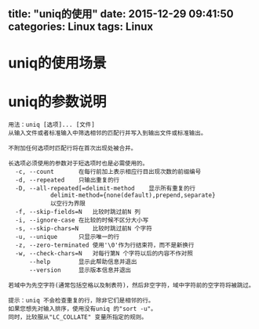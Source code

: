 title: "uniq的使用"
date: 2015-12-29 09:41:50
categories: Linux
tags: Linux
---

# uniq的使用场景

# uniq的参数说明

	用法：uniq [选项]... [文件]
    从输入文件或者标准输入中筛选相邻的匹配行并写入到输出文件或标准输出。

    不附加任何选项时匹配行将在首次出现处被合并。

    长选项必须使用的参数对于短选项时也是必需使用的。
      -c, --count		在每行前加上表示相应行目出现次数的前缀编号
      -d, --repeated	只输出重复的行
      -D, --all-repeated[=delimit-method	显示所有重复的行
    			delimit-method={none(default),prepend,separate}
    			以空行为界限
      -f, --skip-fields=N	比较时跳过前N 列
      -i, --ignore-case	在比较的时候不区分大小写
      -s, --skip-chars=N	比较时跳过前N 个字符
      -u, --unique		只显示唯一的行
      -z, --zero-terminated	使用'\0'作为行结束符，而不是新换行
      -w, --check-chars=N	对每行第N 个字符以后的内容不作对照
          --help		显示此帮助信息并退出
          --version		显示版本信息并退出

    若域中为先空字符(通常包括空格以及制表符)，然后非空字符，域中字符前的空字符将被跳过。

    提示：uniq 不会检查重复的行，除非它们是相邻的行。
    如果您想先对输入排序，使用没有uniq 的"sort -u"。
    同时，比较服从"LC_COLLATE" 变量所指定的规则。